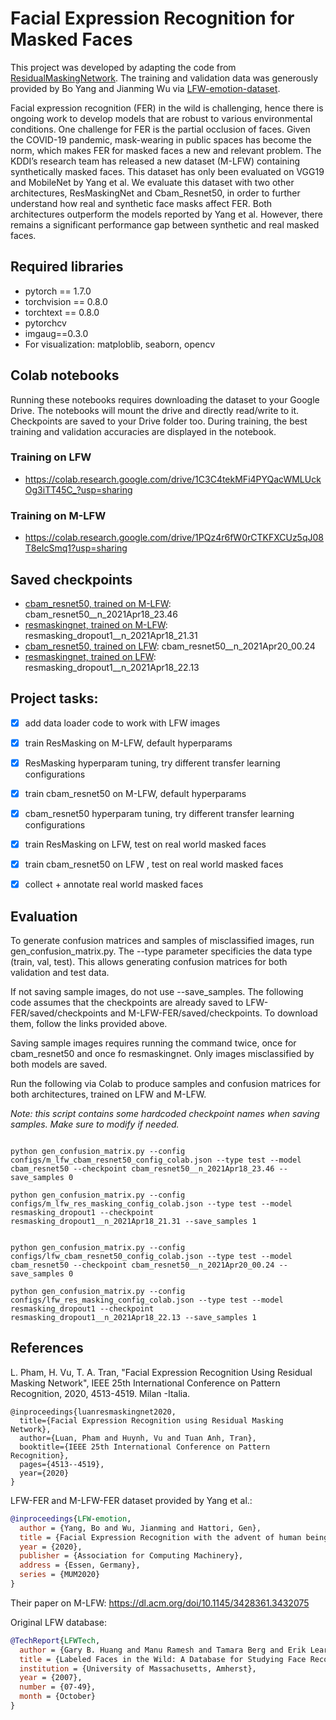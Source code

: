 # Facial Expression Recognition for Masked Faces

This project was developed by adapting the code from [ResidualMaskingNetwork](https://github.com/phamquiluan/ResidualMaskingNetwork).
The training and validation data was generously provided by Bo Yang and Jianming Wu via [LFW-emotion-dataset](https://github.com/KDDI-AI-Center/LFW-emotion-dataset).

Facial expression recognition (FER) in the wild is challenging, hence there is ongoing work to develop models that are robust to various environmental conditions. One challenge for FER is the partial occlusion of faces. Given the COVID-19 pandemic, mask-wearing in public spaces has become the norm, which makes FER for masked faces a new and relevant problem. The KDDI’s research team has released a new dataset (M-LFW) containing synthetically masked faces. This dataset has only been evaluated on VGG19 and MobileNet by Yang et al. We evaluate this dataset with two other architectures, ResMaskingNet and Cbam\_Resnet50, in order to further understand how real and synthetic face masks affect FER. Both architectures outperform the models reported by Yang et al. However, there remains a significant performance gap between synthetic and real masked faces. 


## Required libraries
* pytorch == 1.7.0
* torchvision == 0.8.0
* torchtext == 0.8.0
* pytorchcv
* imgaug==0.3.0
* For visualization: matploblib, seaborn, opencv

## Colab notebooks
Running these notebooks requires downloading the dataset to your Google Drive. The notebooks will mount the drive 
and directly read/write to it. Checkpoints are saved to your Drive folder too. During training, 
the best training and validation accuracies are displayed in the notebook.
### Training on LFW
* https://colab.research.google.com/drive/1C3C4tekMFi4PYQacWMLUckOg3iTT45C_?usp=sharing
### Training on M-LFW
* https://colab.research.google.com/drive/1PQz4r6fW0rCTKFXCUz5qJ08T8eIcSmq1?usp=sharing

## Saved checkpoints
* [cbam_resnet50, trained on M-LFW](https://drive.google.com/file/d/1-28bhnVTG7H-U1iMWSujU2SAGKPeXi4C/view?usp=sharing): cbam_resnet50__n_2021Apr18_23.46
* [resmaskingnet, trained on M-LFW](https://drive.google.com/file/d/1T-_yyCiyxHdmTuX285ifSGLdMB2UkVXE/view?usp=sharing): resmasking_dropout1__n_2021Apr18_21.31
* [cbam_resnet50, trained on LFW](https://drive.google.com/file/d/1zWPr7TnvP_0XzL3z48XXtgPrT_VOfm7W/view?usp=sharing): cbam_resnet50__n_2021Apr20_00.24
* [resmaskingnet, trained on LFW](https://drive.google.com/file/d/1M1GSLfuuwLmn8EaU9VeX3PXpQbOdn76C/view?usp=sharing): resmasking_dropout1__n_2021Apr18_22.13

## Project tasks:
  * [x] add data loader code to work with LFW images
  * [x] train ResMasking on M-LFW, default hyperparams 
  * [x] ResMasking hyperparam tuning, try different transfer learning configurations
  * [x] train cbam_resnet50 on M-LFW, default hyperparams 
  * [x] cbam_resnet50 hyperparam tuning, try different transfer learning configurations
  * [x] train ResMasking on LFW, test on real world masked faces 
  * [x] train cbam_resnet50 on LFW , test on real world masked faces 
  * [x] collect + annotate real world masked faces 


## Evaluation

To generate confusion matrices and samples of misclassified images, run gen_confusion_matrix.py.
The --type parameter specificies the data type (train, val, test). This allows generating confusion matrices for 
both validation and test data.

If not saving sample images, do not use --save_samples. The following code assumes that the checkpoints 
are already saved to LFW-FER/saved/checkpoints and M-LFW-FER/saved/checkpoints. To download them, follow the links provided above.

Saving sample images requires running the command twice, once for cbam_resnet50 and once fo resmaskingnet.
Only images misclassified by both models are saved. 

Run the following via Colab to produce samples and confusion matrices 
for both architectures, trained on LFW and M-LFW.

*Note: this script contains some hardcoded checkpoint names when saving samples. Make sure to modify if needed.*


```Shell

python gen_confusion_matrix.py --config configs/m_lfw_cbam_resnet50_config_colab.json --type test --model cbam_resnet50 --checkpoint cbam_resnet50__n_2021Apr18_23.46 --save_samples 0 

python gen_confusion_matrix.py --config configs/m_lfw_res_masking_config_colab.json --type test --model resmasking_dropout1 --checkpoint resmasking_dropout1__n_2021Apr18_21.31 --save_samples 1


python gen_confusion_matrix.py --config configs/lfw_cbam_resnet50_config_colab.json --type test --model cbam_resnet50 --checkpoint cbam_resnet50__n_2021Apr20_00.24 --save_samples 0 

python gen_confusion_matrix.py --config configs/lfw_res_masking_config_colab.json --type test --model resmasking_dropout1 --checkpoint resmasking_dropout1__n_2021Apr18_22.13 --save_samples 1

```





## References


L. Pham, H. Vu, T. A. Tran, "Facial Expression Recognition Using Residual Masking Network", IEEE 25th International Conference on Pattern Recognition, 2020, 4513-4519. Milan -Italia.


```
@inproceedings{luanresmaskingnet2020,
  title={Facial Expression Recognition using Residual Masking Network},
  author={Luan, Pham and Huynh, Vu and Tuan Anh, Tran},
  booktitle={IEEE 25th International Conference on Pattern Recognition},
  pages={4513--4519},
  year={2020}
}
```

LFW-FER and M-LFW-FER dataset provided by Yang et al.:

```BibTeX
@inproceedings{LFW-emotion,
  author = {Yang, Bo and Wu, Jianming and Hattori, Gen},
  title = {Facial Expression Recognition with the advent of human beings all behind face masks},
  year = {2020},
  publisher = {Association for Computing Machinery},
  address = {Essen, Germany},
  series = {MUM2020}
}
```
Their paper on M-LFW: https://dl.acm.org/doi/10.1145/3428361.3432075

Original LFW database:


```BibTeX
@TechReport{LFWTech,
  author = {Gary B. Huang and Manu Ramesh and Tamara Berg and Erik Learned-Miller},
  title = {Labeled Faces in the Wild: A Database for Studying Face Recognition in Unconstrained Environments},
  institution = {University of Massachusetts, Amherst},
  year = {2007},
  number = {07-49},
  month = {October}
}
```
